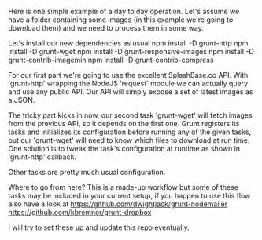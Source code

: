 Here is one simple example of a day to day operation.
Let's assume we have a folder containing some images (in this example we're going to download them) and we need to process them in some way.

Let's install our new dependencies as usual
npm install -D grunt-http
npm install -D grunt-wget
npm install -D grunt-responsive-images
npm install -D grunt-contrib-imagemin
npm install -D grunt-contrib-compress

For our first part we're going to use the excellent SplashBase.co API.
With 'grunt-http' wrapping the NodeJS 'request' module we can actually query and use any public API.
Our API will simply expose a set of latest images as a JSON.

The tricky part kicks in now, our second task 'grunt-wget' will fetch images from the previous API, so it depends on the first one.
Grunt registers its tasks and initializes its configuration before running any of the given tasks, but our 'grunt-wget' will need to know which files to download at run time.
One solution is to tweak the task's configuration at runtime as shown in 'grunt-http' callback.

Other tasks are pretty much usual configuration.

Where to go from here?
This is a made-up workflow but some of these tasks may be included in your current setup, if you happen to use this flow also have a look at
https://github.com/dwightjack/grunt-nodemailer
https://github.com/kbremner/grunt-dropbox

I will try to set these up and update this repo eventually.
